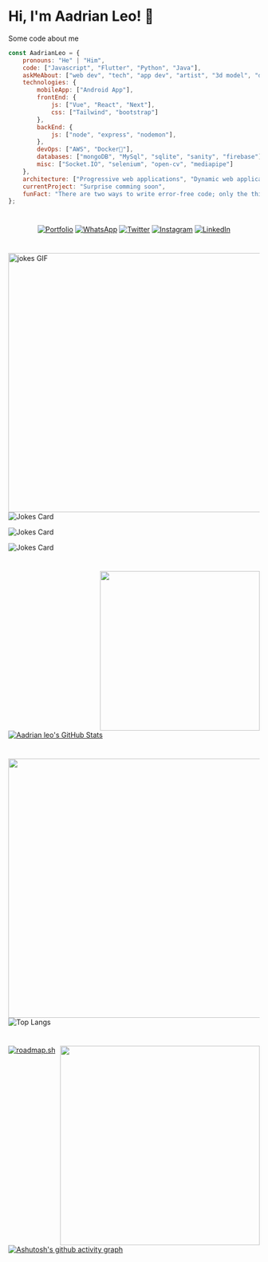 # Hi, I'm Aadrian Leo! 👋

Some code about me

```javascript
const AadrianLeo = {
    pronouns: "He" | "Him",
    code: ["Javascript", "Flutter", "Python", "Java"],
    askMeAbout: ["web dev", "tech", "app dev", "artist", "3d model", "digital art"],
    technologies: {
        mobileApp: ["Android App"],
        frontEnd: {
            js: ["Vue", "React", "Next"],
            css: ["Tailwind", "bootstrap"]
        },
        backEnd: {
            js: ["node", "express", "nodemon"],
        },
        devOps: ["AWS", "Docker🐳"],
        databases: ["mongoDB", "MySql", "sqlite", "sanity", "firebase"],
        misc: ["Socket.IO", "selenium", "open-cv", "mediapipe"]
    },
    architecture: ["Progressive web applications", "Dynamic web applications", "Single page applications"],
    currentProject: "Surprise comming soon",
    funFact: "There are two ways to write error-free code; only the third one works"
};
```
#

<p align="center">
 
<a href='https://dharampal.netlify.app' target='_blank'>
<img src="https://img.shields.io/badge/-Portfolio-%231af1d2" alt="Portfolio" /></a> 
 
<a href='https://api.whatsapp.com/send?phone=7977183690' target='_blank'  rel="noopener noreferrer">
<img src="https://img.shields.io/badge/-WhatsApp-%761EA1F5" alt="WhatsApp" /></a> 
 
<a href="https://twitter.com/aadrian_leo?t=cxH9bivL6X2Rd12fTudnTA&s=09" target='_blank'  rel="noopener noreferrer">
<img src="https://img.shields.io/badge/-Twitter-%231DA1F2" alt="Twitter" /></a> 

<a href="https://www.instagram.com/aadrian_leo" target='_blank'  rel="noopener noreferrer">
<img src="https://img.shields.io/badge/-Instagram-%23eb13a5" alt="Instagram" /></a>  

<a href="https://www.linkedin.com/in/dharampal-singh-35887721a/" target='_blank'  rel="noopener noreferrer">
<img src="https://img.shields.io/badge/-LinkedIn-%233781da" alt="LinkedIn"/></a>
</p>

#
<img src="https://media.giphy.com/media/l41lISBVXb9gRT32w/giphy.gif" width="520" align='right'  alt="jokes GIF">

![Jokes Card](https://readme-jokes.vercel.app/api?hideBorder)

![Jokes Card](https://readme-jokes.vercel.app/api?hideBorder&bgColor=%23073b4c&textColor=%2306d6a0&aColor=%2306d6a0&borderColor=%2306d6a0)

![Jokes Card](https://readme-jokes.vercel.app/api?hideBorder&bgColor=%23212529&textColor=%23ffddd2&qColor=%23f94144&aColor=%2390be6d&borderColor=%23f9c74f&codeColor=%23f9c74f) 

# 
<img src="https://media3.giphy.com/media/RbDKaczqWovIugyJmW/giphy.gif?cid=790b7611fbcca5b0a16ffde440d8808dbbcc1d76978bfea9&rid=giphy.gif&ct=g" width="320" align='right'>

[![Aadrian leo's GitHub Stats](https://github-readme-stats-sigma-five.vercel.app/api?username=AadrianLeo&show_icons=true&include_all_commits=true&count_private=true)](https://github.com/AadrianLeo/github-readme-stats)

#
<img src="https://media0.giphy.com/media/f3iwJFOVOwuy7K6FFw/giphy.gif?cid=ecf05e47xwsjxa4b5htfdifylgbwowdu03bb3y1xbqyk4rsz&rid=giphy.gif&ct=g" width="520" align='right'>

![Top Langs](https://github-readme-stats-sigma-five.vercel.app/api/top-langs/?username=AadrianLeo&show_icons=true)
#
<img src="https://media.giphy.com/media/87b6lrxvf4uJIL1zl3/giphy.gif" width="400" align='right'>

[![roadmap.sh](https://api.roadmap.sh/v1-badge/tall/6511b3a13dc8db4c64bab900?variant=dark)](https://roadmap.sh)


#
[![Ashutosh's github activity graph](https://github-readme-activity-graph.vercel.app/graph?username=AadrianLeo&theme=react-dark)](https://github.com/ashutosh00710/github-readme-activity-graph)


#

